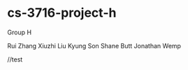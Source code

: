 cs-3716-project-h
=================

Group H

Rui Zhang
Xiuzhi Liu
Kyung Son
Shane Butt
Jonathan Wemp

//test